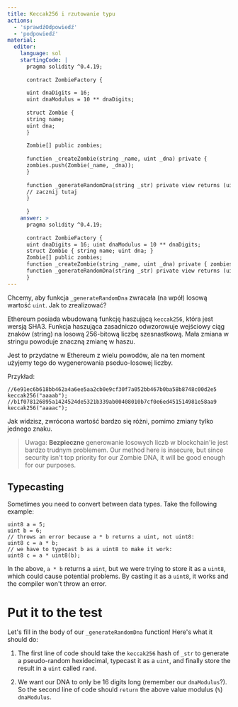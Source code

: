 ```yaml
---
title: Keccak256 i rzutowanie typu
actions:
  - 'sprawdźOdpowiedź'
  - 'podpowiedź'
material:
  editor:
    language: sol
    startingCode: |
      pragma solidity ^0.4.19;
      
      contract ZombieFactory {
      
      uint dnaDigits = 16;
      uint dnaModulus = 10 ** dnaDigits;
      
      struct Zombie {
      string name;
      uint dna;
      }
      
      Zombie[] public zombies;
      
      function _createZombie(string _name, uint _dna) private {
      zombies.push(Zombie(_name, _dna));
      }
      
      function _generateRandomDna(string _str) private view returns (uint) {
      // zacznij tutaj
      }
      
      }
    answer: >
      pragma solidity ^0.4.19;
      
      contract ZombieFactory {
      uint dnaDigits = 16; uint dnaModulus = 10 ** dnaDigits;
      struct Zombie { string name; uint dna; }
      Zombie[] public zombies;
      function _createZombie(string _name, uint _dna) private { zombies.push(Zombie(_name, _dna)); }
      function _generateRandomDna(string _str) private view returns (uint) { uint rand = uint(keccak256(_str)); return rand % dnaModulus; }
      }
---
```

Chcemy, aby funkcja `_generateRandomDna` zwracała (na wpół) losową wartość `uint`. Jak to zrealizować?

Ethereum posiada wbudowaną funkcję haszującą `keccak256`, która jest wersją SHA3. Funkcja haszująca zasadniczo odwzorowuje wejściowy ciąg znaków (string) na losową 256-bitową liczbę szesnastkową. Mała zmiana w stringu powoduje znaczną zmianę w haszu.

Jest to przydatne w Ethereum z wielu powodów, ale na ten moment użyjemy tego do wygenerowania pseduo-losowej liczby.

Przykład:

    //6e91ec6b618bb462a4a6ee5aa2cb0e9cf30f7a052bb467b0ba58b8748c00d2e5
    keccak256("aaaab");
    //b1f078126895a1424524de5321b339ab00408010b7cf0e6ed451514981e58aa9
    keccak256("aaaac");
    

Jak widzisz, zwrócona wartość bardzo się różni, pomimo zmiany tylko jednego znaku.

> Uwaga: **Bezpieczne** generowanie losowych liczb w blockchain'ie jest bardzo trudnym problemem. Our method here is insecure, but since security isn't top priority for our Zombie DNA, it will be good enough for our purposes.

## Typecasting

Sometimes you need to convert between data types. Take the following example:

    uint8 a = 5;
    uint b = 6;
    // throws an error because a * b returns a uint, not uint8:
    uint8 c = a * b; 
    // we have to typecast b as a uint8 to make it work:
    uint8 c = a * uint8(b); 
    

In the above, `a * b` returns a `uint`, but we were trying to store it as a `uint8`, which could cause potential problems. By casting it as a `uint8`, it works and the compiler won't throw an error.

# Put it to the test

Let's fill in the body of our `_generateRandomDna` function! Here's what it should do:

1. The first line of code should take the `keccak256` hash of `_str` to generate a pseudo-random hexidecimal, typecast it as a `uint`, and finally store the result in a `uint` called `rand`.

2. We want our DNA to only be 16 digits long (remember our `dnaModulus`?). So the second line of code should `return` the above value modulus (`%`) `dnaModulus`.